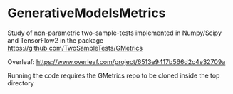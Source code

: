 # GenerativeModelsMetrics
Study of non-parametric two-sample-tests implemented in 
Numpy/Scipy and TensorFlow2 in the package 
https://github.com/TwoSampleTests/GMetrics

Overleaf: https://www.overleaf.com/project/6513e9417b566d2c4e32709a

Running the code requires the GMetrics repo to be cloned inside the
top directory
